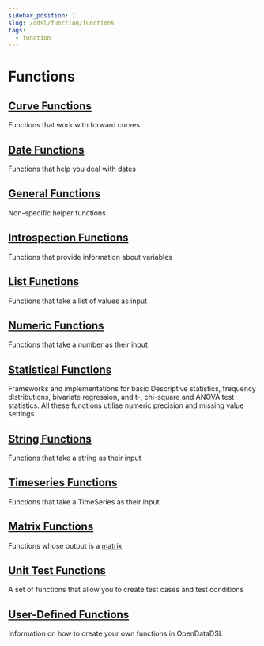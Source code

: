 ```yaml
---
sidebar_position: 1
slug: /odsl/function/functions
tags:
  - function
---
```

Functions
=========

## [Curve Functions](curve)
Functions that work with forward curves

## [Date Functions](date)
Functions that help you deal with dates

## [General Functions](general)
Non-specific helper functions

## [Introspection Functions](introspection)
Functions that provide information about variables

## [List Functions](list)
Functions that take a list of values as input

## [Numeric Functions](numeric)
Functions that take a number as their input

## [Statistical Functions](statistics)
Frameworks and implementations for basic Descriptive statistics, frequency distributions, bivariate regression, and t-, chi-square and ANOVA test statistics. All these functions utilise numeric precision and missing value settings

## [String Functions](strings)
Functions that take a string as their input

## [Timeseries Functions](timeseries)
Functions that take a TimeSeries as their input

## [Matrix Functions](matrix)
Functions whose output is a [matrix](/docs/odsl/variable/matrix)

## [Unit Test Functions](test)
A set of functions that allow you to create test cases and test conditions

## [User-Defined Functions](udf)
Information on how to create your own functions in OpenDataDSL
